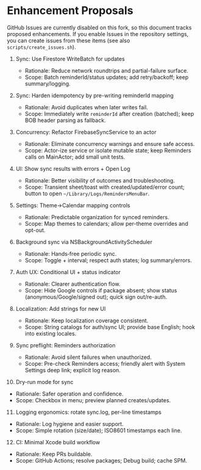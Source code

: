 # Enhancement Proposals

GitHub Issues are currently disabled on this fork, so this document tracks proposed enhancements. If you enable Issues in the repository settings, you can create issues from these items (see also `scripts/create_issues.sh`).

1) Sync: Use Firestore WriteBatch for updates
   - Rationale: Reduce network roundtrips and partial-failure surface.
   - Scope: Batch reminderId/status updates; add retry/backoff; keep summary/logging.

2) Sync: Harden idempotency by pre-writing reminderId mapping
   - Rationale: Avoid duplicates when later writes fail.
   - Scope: Immediately write `reminderId` after creation (batched); keep BOB header parsing as fallback.

3) Concurrency: Refactor FirebaseSyncService to an actor
   - Rationale: Eliminate concurrency warnings and ensure safe access.
   - Scope: Actor-ize service or isolate mutable state; keep Reminders calls on MainActor; add small unit tests.

4) UI: Show sync results with errors + Open Log
   - Rationale: Better visibility of outcomes and troubleshooting.
   - Scope: Transient sheet/toast with created/updated/error count; button to open `~/Library/Logs/RemindersMenuBar`.

5) Settings: Theme→Calendar mapping controls
   - Rationale: Predictable organization for synced reminders.
   - Scope: Map themes to calendars; allow per-theme overrides and opt-out.

6) Background sync via NSBackgroundActivityScheduler
   - Rationale: Hands‑free periodic sync.
   - Scope: Toggle + interval; respect auth states; log summary/errors.

7) Auth UX: Conditional UI + status indicator
   - Rationale: Clearer authentication flow.
   - Scope: Hide Google controls if package absent; show status (anonymous/Google/signed out); quick sign out/re-auth.

8) Localization: Add strings for new UI
   - Rationale: Keep localization coverage consistent.
   - Scope: String catalogs for auth/sync UI; provide base English; hook into existing locales.

9) Sync preflight: Reminders authorization
   - Rationale: Avoid silent failures when unauthorized.
   - Scope: Pre-check Reminders access; friendly alert with System Settings deep link; explicit log reason.

10) Dry-run mode for sync
   - Rationale: Safer operation and confidence.
   - Scope: Checkbox in menu; preview planned creates/updates.

11) Logging ergonomics: rotate sync.log, per-line timestamps
   - Rationale: Log hygiene and easier support.
   - Scope: Simple rotation (size/date); ISO8601 timestamps each line.

12) CI: Minimal Xcode build workflow
   - Rationale: Keep PRs buildable.
   - Scope: GitHub Actions; resolve packages; Debug build; cache SPM.

